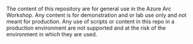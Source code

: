 The content of this repository are for general use in the Azure Arc Workshop.  Any content is for demonstration and or lab use only and not meant for production.  Any use of scripts or content in this repo in a production environment are not supported and at the risk of the environment in which they are used.
